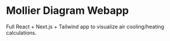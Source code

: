 # Mollier Diagram Webapp

Full React + Next.js + Tailwind app to visualize air cooling/heating calculations.